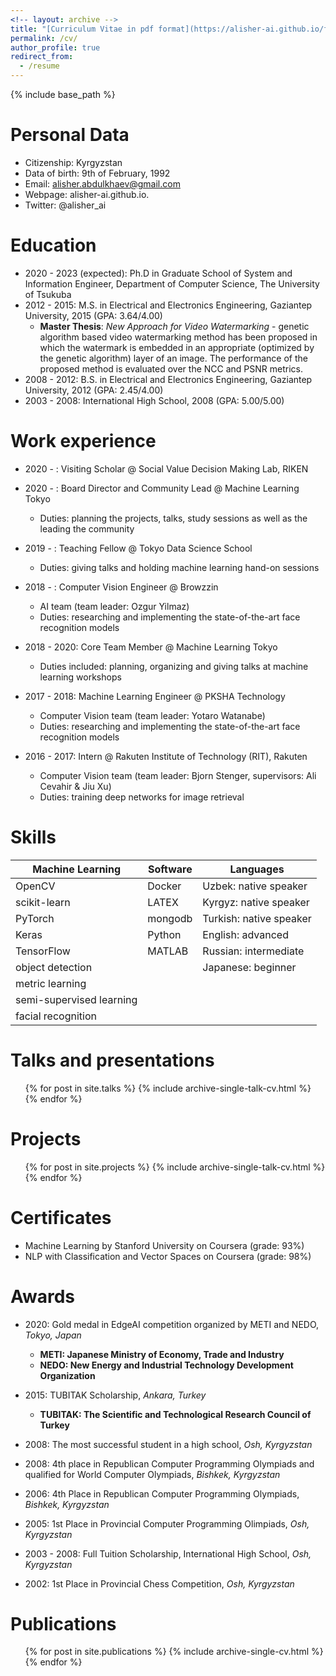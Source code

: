 ```yaml
---
<!-- layout: archive -->
title: "[Curriculum Vitae in pdf format](https://alisher-ai.github.io/files/CV_Alisher_Abdulkhaev.pdf)"
permalink: /cv/
author_profile: true
redirect_from:
  - /resume
---
```


{% include base_path %}

<!-- <embed src="https://alisher-ai.github.io/files/CV_Alisher_Abdulkhaev.pdf" type="application/pdf"/> -->

Personal Data
======
* Citizenship: Kyrgyzstan
* Data of birth: 9th of February, 1992
* Email: alisher.abdulkhaev@gmail.com
* Webpage: alisher-ai.github.io.
* Twitter: @alisher_ai

Education
======
* 2020 - 2023 (expected): Ph.D in Graduate School of System and Information Engineer, Department of Computer Science, The University of Tsukuba
* 2012 - 2015: M.S. in Electrical and Electronics Engineering, Gaziantep University, 2015 (GPA: 3.64/4.00)
  * **Master Thesis**: _New Approach for Video Watermarking_ - genetic algorithm based video watermarking method has been proposed in which the watermark is embedded in an appropriate (optimized by the genetic algorithm) layer of an image. The performance of the proposed method is evaluated over the NCC and PSNR metrics.
* 2008 - 2012: B.S. in Electrical and Electronics Engineering, Gaziantep University, 2012 (GPA: 2.45/4.00)
* 2003 - 2008: International High School, 2008 (GPA: 5.00/5.00)


Work experience
======
* 2020 - : Visiting Scholar @ Social Value Decision Making Lab, RIKEN
  
* 2020 - : Board Director and Community Lead @ Machine Learning Tokyo
  * Duties: planning the projects, talks, study sessions as well as the leading the community 

* 2019 - : Teaching Fellow @ Tokyo Data Science School
  * Duties: giving talks and holding machine learning hand-on sessions
  
* 2018 - : Computer Vision Engineer @ Browzzin
  * AI team (team leader: Ozgur Yilmaz)
  * Duties: researching and implementing the state-of-the-art face recognition models

* 2018 - 2020: Core Team Member @ Machine Learning Tokyo
  * Duties included: planning, organizing and giving talks at machine learning workshops
  
* 2017 - 2018: Machine Learning Engineer @ PKSHA Technology
  * Computer Vision team (team leader: Yotaro Watanabe)
  * Duties: researching and implementing the state-of-the-art face recognition models
  
  
* 2016 - 2017: Intern @ Rakuten Institute of Technology (RIT), Rakuten
  * Computer Vision team (team leader: Bjorn Stenger, supervisors: Ali Cevahir & Jiu Xu)
  * Duties: training deep networks for image retrieval


Skills
======
  
| Machine Learning         | Software | Languages               |
| ------------------------ | ---------| ----------------------- |
| OpenCV                   | Docker   | Uzbek: native speaker   |
| scikit-learn             | LATEX    | Kyrgyz: native speaker  |
| PyTorch                  | mongodb  | Turkish: native speaker |
| Keras                    | Python   | English: advanced       |
| TensorFlow               | MATLAB   | Russian: intermediate   |
| object detection         |          | Japanese: beginner      |
| metric learning          |          |                         |
| semi-supervised learning |          |                         |
| facial recognition       |          |                         |






  
Talks and presentations
======
  <ul>{% for post in site.talks %}
    {% include archive-single-talk-cv.html %}
  {% endfor %}</ul>

Projects
======
  <ul>{% for post in site.projects %}
    {% include archive-single-talk-cv.html %}
  {% endfor %}</ul>
  
  
Certificates
======
* Machine Learning by Stanford University on Coursera (grade: 93%)
* NLP with Classification and Vector Spaces on Coursera (grade: 98%)


Awards
======
* 2020: Gold medal in EdgeAI competition organized by METI and NEDO, _Tokyo, Japan_
  * **METI: Japanese Ministry of Economy, Trade and Industry**
  * **NEDO: New Energy and Industrial Technology Development Organization**

* 2015: TUBITAK Scholarship, _Ankara, Turkey_
  * **TUBITAK: The Scientific and Technological Research Council of Turkey**
  
* 2008: The most successful student in a high school, _Osh, Kyrgyzstan_

* 2008: 4th place in Republican Computer Programming Olympiads and qualified for World Computer Olympiads, _Bishkek, Kyrgyzstan_

* 2006: 4th Place in Republican Computer Programming Olympiads, _Bishkek, Kyrgyzstan_
  
* 2005: 1st Place in Provincial Computer Programming Olimpiads, _Osh, Kyrgyzstan_

* 2003 - 2008: Full Tuition Scholarship, International High School, _Osh, Kyrgyzstan_

* 2002: 1st Place in Provincial Chess Competition, _Osh, Kyrgyzstan_


Publications
======
  <ul>{% for post in site.publications %}
    {% include archive-single-cv.html %}
  {% endfor %}</ul>

